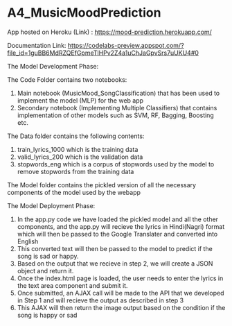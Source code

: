# A4_MusicMoodPrediction

App hosted on Heroku (Link) : https://mood-prediction.herokuapp.com/

Documentation Link: https://codelabs-preview.appspot.com/?file_id=1guBB6MdRZQEfGpmeTlHPv2Z4a1uChJaGpvSrs7uUKU4#0

The Model Development Phase:

  The Code Folder contains two notebooks:
  1. Main notebook (MusicMood_SongClassification) that has been used to implement the model (MLP) for the web app
  2. Secondary notebook (Implementing Multiple Classifiers) that contains implementation of other models such as SVM, RF, Bagging, Boosting   etc.

  The Data folder contains the following contents:
  1. train_lyrics_1000 which is the training data
  2. valid_lyrics_200 which is the validation data
  3. stopwords_eng which is a corpus of stopwords used by the model to remove stopwords from the training data

  The Model folder contains the pickled version of all the necessary components of the model used by the webapp

The Model Deployment Phase:
    
  1. In the app.py code we have loaded the pickled model and all the other components, and the app.py will recieve the lyrics in   Hindi(Nagri) format which will then be passed to the Google Translater and converted into English
  2. This converted text will then be passed to the model to predict if the song is sad or happy.
  3. Based on the output that we recieve in step 2, we will create a JSON object and return it.
  4. Once the index.html page is loaded, the user needs to enter the lyrics in the text area component and submit it.
  5. Once submitted, an AJAX call will be made to the API that we developed in Step 1 and will recieve the output as described in step 3
  6. This AJAX will then return the image output based on the condition if the song is happy or sad
